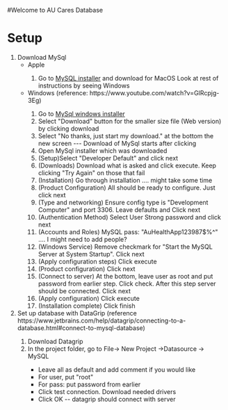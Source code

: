 #Welcome to AU Cares Database

<h1>Setup</h1>



<ol>
    <li>Download MySql
        <ul>
            <li>Apple</li>
            <ol>
                <li>Go to <a href="https://dev.mysql.com/downloads/mysql/">MySQL installer</a> and download for MacOS Look at rest of instructions by seeing Windows</li>
            </ol>
            <li>Windows (reference: https://www.youtube.com/watch?v=GIRcpjg-3Eg)</li>
            <ol>
                <li>Go to <a href="https://dev.mysql.com/downloads/installer/">MySql windows installer</a></li>
                <li> Select "Download" button for the smaller size file (Web version) by clicking download</li>
                <li>Select "No thanks, just start my download." at the bottom the new screen --- Download of MySql starts after clicking</li>
                <li>Open MySql installer which was downloaded</li>
                <li>(Setup)Select "Developer Default" and click next</li>
                <li>(Downloads) Download what is asked and click execute. Keep clicking "Try Again" on those that fail</li>
                <li>(Installation) Go through installation .... might take some time</li>
                <li>(Product Configuration) All should be ready to configure. Just click next</li>
                <li>(Type and networking) Ensure config type is "Development Computer" and port 3306. Leave defaults and Click next</li>
                <li>(Authentication Method) Select User Strong password and click next</li>
                <li>(Accounts and Roles) MySQL pass: "AuHealthApp123987$%^" .... I might need to add people?</li>
                <li>(Windows Service) Remove checkmark for "Start the MySQL Server at System Startup". Click next</li>
                <li>(Apply configuration steps) Click execute</li>
                <li>(Product configuration) Click next</li>
                <li>(Connect to server) At the bottom, leave user as root and put password from earlier step. Click check. After this step server should be connected. Click next</li>
                <li>(Apply configuration) Click execute</li>
                <li>(Installation complete) Click finish</li>
            </ol>
        </ul>
    </li>
    <li>Set up database with DataGrip (reference https://www.jetbrains.com/help/datagrip/connecting-to-a-database.html#connect-to-mysql-database)</li>
    <ol>
        <li>Download Datagrip</li>
        <li>In the project folder, go to File-> New Project ->Datasource -> MySQL</li>
        <ul>
            <li>Leave all as default and add comment if you would like</li>
            <li>For user, put "root"</li>
            <li>For pass: put password from earlier</li>
            <li>Click test connection. Download needed drivers</li>
            <li>Click OK -- datagrip should connect with server</li>
        </ul>
    </ol>
</ol>